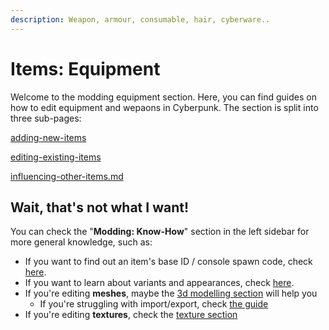 ```yaml
---
description: Weapon, armour, consumable, hair, cyberware..
---
```


# Items: Equipment

Welcome to the modding equipment section. Here, you can find guides on how to edit equipment and wepaons in Cyberpunk. The section is split into three sub-pages:


[adding-new-items](adding-new-items/)



[editing-existing-items](editing-existing-items/)



[influencing-other-items.md](influencing-other-items.md)


## Wait, that's not what I want!

You can check the "**Modding: Know-How**" section in the left sidebar for more general knowledge, such as:

* If you want to find out an item's base ID / console spawn code, check [here](../../modding-know-how/references-lists-and-overviews/equipment/spawn-codes-baseids-hashes.md).&#x20;
* If you want to learn about variants and appearances, check [here](../../modding-know-how/references-lists-and-overviews/equipment/variants-and-appearances.md).&#x20;
* If you're editing **meshes**, maybe the [3d modelling section](../../modding-know-how/3d-modelling/) will help you
  * If you're struggling with import/export, check [the guide](../../modding-know-how/3d-modelling/exporting-and-importing-meshes/)
* If you're editing **textures**, check the [texture section](../../modding-know-how/textures/)

